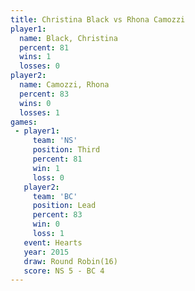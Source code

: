 ```yaml
---
title: Christina Black vs Rhona Camozzi
player1:                
  name: Black, Christina
  percent: 81           
  wins: 1               
  losses: 0             
player2:                
  name: Camozzi, Rhona  
  percent: 83           
  wins: 0               
  losses: 1             
games:
 - player1:         
     team: 'NS'     
     position: Third
     percent: 81    
     win: 1         
     loss: 0        
   player2:        
     team: 'BC'    
     position: Lead
     percent: 83   
     win: 0        
     loss: 1       
   event: Hearts        
   year: 2015           
   draw: Round Robin(16)
   score: NS 5 - BC 4   
---
```

